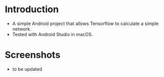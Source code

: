 # Introduction
* A simple Android project that allows Tensorflow to calculate a simple network. 
* Tested with Android Studio in macOS.

# Screenshots
* to be updated